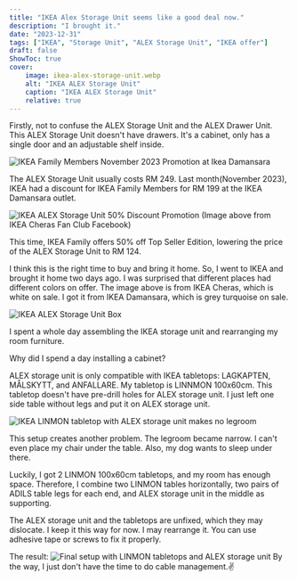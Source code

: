```yaml
---
title: "IKEA Alex Storage Unit seems like a good deal now."
description: "I brought it."
date: "2023-12-31"
tags: ["IKEA", "Storage Unit", "ALEX Storage Unit", "IKEA offer"]
draft: false
ShowToc: true
cover:
    image: ikea-alex-storage-unit.webp
    alt: "IKEA ALEX Storage Unit"
    caption: "IKEA ALEX Storage Unit"
    relative: true
---
```


Firstly, not to confuse the ALEX Storage Unit and the ALEX Drawer Unit. This ALEX Storage Unit doesn't have drawers. It's a cabinet, only has a single door and an adjustable shelf inside.

![IKEA Family Members November 2023 Promotion at Ikea Damansara](ikea-family-members-november-2023-promotion-ikea-damansara.webp)

The ALEX Storage Unit usually costs RM 249. Last month(November 2023), IKEA had a discount for IKEA Family Members for RM 199 at the IKEA Damansara outlet. 

![IKEA ALEX Storage Unit 50% Discount Promotion](ikea-alex-storage-unit-promotion-50-percent-discount.webp)
(Image above from IKEA Cheras Fan Club Facebook)

This time, IKEA Family offers 50% off Top Seller Edition, lowering the price of the ALEX Storage Unit to RM 124.

I think this is the right time to buy and bring it home. So, I went to IKEA and brought it home two days ago. I was surprised that different places had different colors on offer. The image above is from IKEA Cheras, which is white on sale. I got it from IKEA Damansara, which is grey turquoise on sale.

![IKEA ALEX Storage Unit Box](ikea-alex-storage-unit-box.webp)

I spent a whole day assembling the IKEA storage unit and rearranging my room furniture. 

Why did I spend a day installing a cabinet?  



ALEX storage unit is only compatible with IKEA tabletops: LAGKAPTEN, MÅLSKYTT, and ANFALLARE. My tabletop is LINNMON 100x60cm. This tabletop doesn't have pre-drill holes for ALEX storage unit. I just left one side table without legs and put it on ALEX storage unit. 

![IKEA LINMON tabletop with ALEX storage unit makes no legroom](ikea-linmon-tabletop-with-alex-storage-unit-no-legroom.webp)

This setup creates another problem. The legroom became narrow. I can't even place my chair under the table. Also, my dog wants to sleep under there.

Luckily, I got 2 LINMON 100x60cm tabletops, and my room has enough space. Therefore, I combine two LINMON tables horizontally, two pairs of ADILS table legs for each end, and ALEX storage unit in the middle as supporting.

The ALEX storage unit and the tabletops are unfixed, which they may dislocate. I keep it this way for now. I may rearrange it. You can use adhesive tape or screws to fix it properly. 

The result:
![Final setup with LINMON tabletops and ALEX storage unit](final-setup-ikea-linmon-tabletops-alex-storage-unit.webp)
By the way, I just don't have the time to do cable management.✌️
